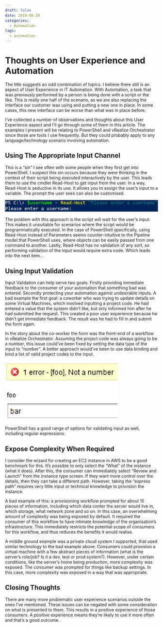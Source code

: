 ```yaml
---
draft: false
date: 2019-06-20
categories:
  - Automation
tags:
  - automation
---
```

# Thoughts on User Experience and Automation
The title suggests an odd combination of topics. I believe there still is an aspect of User Experience in IT Automation. With Automation, a task that was previously performed by a person is being done with a script or the like. This is really one half of the scenario, as we are also replacing the interface our customer was using and putting a new one in place. In some cases, this new interface can be worse than what was in place before.

I’ve collected a number of observations and thoughts about this User Experience aspect and I’ll go through some of them in this article. The examples I present will be relating to PowerShell and vRealize Orchestrator since those are tools I use frequently. But they could probably apply to any language/technology scenario involving automation.

## Using The Appropriate Input Channel
This is a “sin” I see often with some people when they first get into PowerShell. I suspect this sin occurs because they were thinking in the context of their script being executed interactively by the user. This leads them to use the cmdlet Read-Host to get input from the user. In a way, Read-Host is seductive in its use. It allows you to assign the user’s input to a variable. The prompt the user sees can also be customised.

![Image](../media/2019-06-20-001.png)

The problem with this approach is the script will wait for the user’s input. This makes it unsuitable for scenarios where the script would be programmatically executed. In the case of PowerShell specifically, using Read-Host instead of Parameters seems counter-intuitive to the Pipeline model that PowerShell uses, where objects can be easily passed from one command to another. Lastly, Read-Host has no validation of any sort, so performing validation of the input would require extra code. Which leads into the next item…

## Using Input Validation
Input Validation can help serve two goals. Firstly providing immediate feedback to the consumer of your automation that something bad was entered. Secondly protecting your automation against undesirable inputs. A bad example the first goal: a coworker who was trying to update details on some Virtual Machines, which involved inputting a project code. He had entered a value that the system didn’t like, but only informed him after he had submitted the request. This created a poor user experience because he didn’t get immediate feedback. The result was he had to fill in and submit the form again.

In the story about the co-worker the form was the front-end of a workflow in vRealize Orchestrator. Assuming the project code was always going to be a number, this issue could’ve been fixed by setting the data type of the input to “number”. A better approach would’ve been to use data binding and bind a list of valid project codes to the input.

![Image](../media/2019-06-20-002.png)

PowerShell has a good range of options for validating input as well, including regular expressions.

## Expose Complexity When Required
I consider the wizard for creating an EC2 instance in AWS to be a good benchmark for this. It’s possible to only select the “What” of the instance (what it does). After this, the consumer can immediately select “Review and Launch” from the instance type screen. If they want more control over the details, then they can take a different path. However, taking the “express path” requires very little input or technical knowledge to provision the instance.

A bad example of this: a provisioning workflow prompted for about 15 pieces of information, including which data center the server would live in, which storage, what network zone and so on. In this case, an overwhelming amount of complexity was being exposed by default. It required the consumer of this workflow to have intimate knowledge of the organisation’s infrastructure. This immediately restricts the potential scope of consumers for this workflow, and thus reduces the benefits it would realise.

A middle ground example was a private cloud system I supported, that used similar technology to the bad example above. Consumers could provision a virtual machine with a few abstract pieces of information (what is the server’s role/job? Is it a dev, test or prod system?). However, under certain conditions, like the server’s home being production, more complexity was exposed. The consumer was prompted for things like backup settings. In this case, more complexity was exposed in a way that was appropriate.

## Closing Thoughts
There are many more problematic user experience scenarios outside the ones I’ve mentioned. These issues can be negated with some consideration on what is presented to them. This results in a positive experience of those consumers. A positive experience means they’re likely to use it more often and that’s a good outcome.
